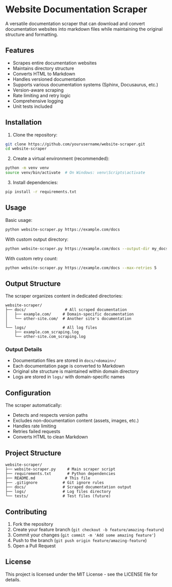 # Website Documentation Scraper

A versatile documentation scraper that can download and convert documentation websites into markdown files while maintaining the original structure and formatting.

## Features

- Scrapes entire documentation websites
- Maintains directory structure
- Converts HTML to Markdown
- Handles versioned documentation
- Supports various documentation systems (Sphinx, Docusaurus, etc.)
- Version-aware scraping
- Rate limiting and retry logic
- Comprehensive logging
- Unit tests included

## Installation

1. Clone the repository:
```bash
git clone https://github.com/yourusername/website-scraper.git
cd website-scraper
```

2. Create a virtual environment (recommended):
```bash
python -m venv venv
source venv/bin/activate  # On Windows: venv\Scripts\activate
```

3. Install dependencies:
```bash
pip install -r requirements.txt
```

## Usage

Basic usage:
```bash
python website-scraper.py https://example.com/docs
```

With custom output directory:
```bash
python website-scraper.py https://example.com/docs --output-dir my_docs
```

With custom retry count:
```bash
python website-scraper.py https://example.com/docs --max-retries 5
```

## Output Structure

The scraper organizes content in dedicated directories:

```
website-scraper/
├── docs/                 # All scraped documentation
│   ├── example.com/     # Domain-specific documentation
│   └── other-site.com/  # Another site's documentation
│
└── logs/                # All log files
    ├── example.com_scraping.log
    └── other-site.com_scraping.log
```

### Output Details

- Documentation files are stored in `docs/<domain>/`
- Each documentation page is converted to Markdown
- Original site structure is maintained within domain directory
- Logs are stored in `logs/` with domain-specific names

## Configuration

The scraper automatically:
- Detects and respects version paths
- Excludes non-documentation content (assets, images, etc.)
- Handles rate limiting
- Retries failed requests
- Converts HTML to clean Markdown

## Project Structure

```
website-scraper/
├── website-scraper.py     # Main scraper script
├── requirements.txt       # Python dependencies
├── README.md             # This file
├── .gitignore           # Git ignore rules
├── docs/                # Scraped documentation output
├── logs/                # Log files directory
└── tests/               # Test files (future)
```

## Contributing

1. Fork the repository
2. Create your feature branch (`git checkout -b feature/amazing-feature`)
3. Commit your changes (`git commit -m 'Add some amazing feature'`)
4. Push to the branch (`git push origin feature/amazing-feature`)
5. Open a Pull Request

## License

This project is licensed under the MIT License - see the LICENSE file for details. 
